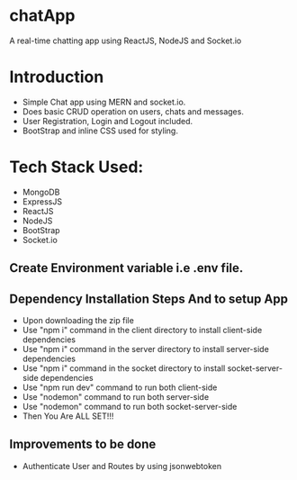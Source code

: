 # chatApp
 A real-time chatting app using ReactJS, NodeJS and Socket.io

# Introduction
 - Simple Chat app using MERN and socket.io. 
 - Does basic CRUD operation on users, chats and messages.
 - User Registration, Login and Logout included.
 - BootStrap and inline CSS used for styling.

# Tech Stack Used: 
- MongoDB
- ExpressJS
- ReactJS
- NodeJS
- BootStrap
- Socket.io

## Create Environment variable i.e .env file.

## Dependency Installation Steps And to setup App
- Upon downloading the zip file
- Use "npm i" command in the client directory to install client-side dependencies
- Use "npm i" command in the server directory to install server-side dependencies
- Use "npm i" command in the socket directory to install socket-server-side dependencies
- Use "npm run dev" command to run both client-side
- Use "nodemon" command to run both server-side
- Use "nodemon" command to run both socket-server-side
- Then You Are ALL SET!!!

## Improvements to be done
  - Authenticate User and Routes by using jsonwebtoken
